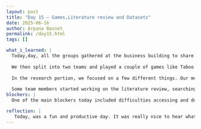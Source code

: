 ```yaml
---
layout: post
title: "Day 15 – Games,Literature review and Datasets"
date: 2025-06-16
author: Arpana Basnet
permalink: /day15.html
tags: []

what_i_learned: |
  Today,day, all the groups gathered at the business building to share updates on our research and what we’ve been doing so far. Each group had the chance to talk about their project progress, challenges, and what they’ve learned. It was really motivating to hear how everyone is approaching their work differently, and it gave us new ideas too. After that, we discussed what activities we should plan for next Thursday some fun suggestions came up like a field trip or visiting an amusement park, and everyone was excited to contribute.
  
  We then split into two teams and played a couple of games like Taboo and Jenga. Both were really fun and gave us a chance to bond and laugh together outside of our usual work routine. After lunch, we returned to our room and got back to working on our project.
  
  In the research portion, we focused on a few different things. Our mentor walked us through some of the code from last year’s project and explained what we should pay attention to—like how the code was structured, how data was processed, and how models were evaluated. This gave us a good starting point and helped us understand what we should aim for.
  
  Some team members started working on the literature review, searching for research papers related to predicting brain tumor biomarkers using machine learning and transcriptomic data. We looked for studies that used similar datasets or algorithms like SVM, Random Forest, or deep learning. Others focused on data collection, looking for reliable datasets from sources like TCGA and GEO. I was part of the group that started data cleaning, checking for missing values and formatting the gene expression data so it would be easier to work with later.
blockers: |
  One of the main blockers today included difficulties accessing and downloading large gene expression datasets, especially when they came in unfamiliar formats like .gz or .tar. We also ran into issues with slow internet and trouble accessing external resources like UCSC Xena and NCBI GEO.

reflection: |
   Today, was a fun and productive day. It was really nice to hear what other groups have been working on and see how far everyone has come. Playing games together made things feel more relaxed and helped us connect better as a team. When we got back to our project, I learned a lot—especially while reviewing old code, searching for research papers, and working on cleaning the data. I’m starting to see that research isn’t just about coding—it’s also about being curious, working together, and figuring things out step by step.
---
```


